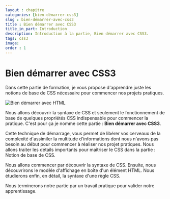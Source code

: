 ```yaml
---
layout : chapitre
categories: [bien-démarrer-css3]
slug : bien-démarrer-avec-css3
title : Bien démarrer avec CSS3
title_in_part: Introduction
description: Introduction à la partie, Bien démarrer avec CSS3.
tags: css3
image: 
order : 1
---
```

# Bien démarrer avec CSS3

Dans cette partie de formation, je vous propose d'apprendre juste les notions de base de CSS nécessaire pour commencer nos projets pratiques.

![Bien démarrer avec HTML](./images/plan-formation/plan-formation-bien-démarrer-avec-css.jpg)

Nous allons découvrir la syntaxe de CSS et seulement le fonctionnement de base de quelques propriétés CSS indispensable pour commencer la pratique. C'est pour ça je nomme cette partie : **Bien démarrer avec CSS3**.

Cette technique de démarrage, vous permet de libérer vos cerveaux de la complexité d'assimiler la multitude d'informations dont nous n'avons pas besoin au début pour commencer à réaliser nos projet pratiques. Nous allons traiter les détails importants pour maîtriser le CSS dans la partie : Notion de base de CSS.


Nous allons commencer par découvrir la syntaxe de CSS. Ensuite, nous découvrirons le modèle d'affichage en boîte d'un élément HTML. Nous étudierons enfin, en détail, la syntaxe d'une règle CSS.

Nous terminerons notre partie par un travail pratique pour valider notre apprentissage.

 